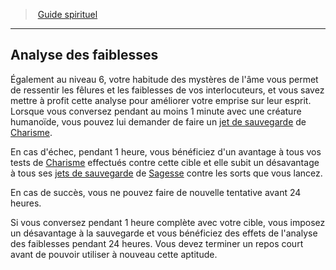 ﻿---
!GenericItem
Name: Analyse des faiblesses
Id: cleric_guide_hd.md#analyse-des-faiblesses
ParentLink: cleric_guide_hd.md#guide-spirituel
ParentName: Guide spirituel
NameLevel: 2
Attributes: {}
AttributesDictionary: >+
  {}

---
> [Guide spirituel](hd_cleric_guide.md)

---

## Analyse des faiblesses

Également au niveau 6, votre habitude des mystères de l'âme vous permet de ressentir les fêlures et les faiblesses de vos interlocuteurs, et vous savez mettre à profit cette analyse pour améliorer votre emprise sur leur esprit. Lorsque vous conversez pendant au moins 1 minute avec une créature humanoïde, vous pouvez lui demander de faire un [jet de sauvegarde](hd_abilities_jets_de_sauvegarde.md) de [Charisme](hd_abilities_charisma.md).

En cas d'échec, pendant 1 heure, vous bénéficiez d'un avantage à tous vos tests de [Charisme](hd_abilities_charisma.md) effectués contre cette cible et elle subit un désavantage à tous ses [jets de sauvegarde](hd_abilities_jets_de_sauvegarde.md) de [Sagesse](hd_abilities_wisdom.md) contre les sorts que vous lancez.

En cas de succès, vous ne pouvez faire de nouvelle tentative avant 24 heures.

Si vous conversez pendant 1 heure complète avec votre cible, vous imposez un désavantage à la sauvegarde et vous bénéficiez des effets de l'analyse des faiblesses pendant 24 heures. Vous devez terminer un repos court avant de pouvoir utiliser à nouveau cette aptitude.

